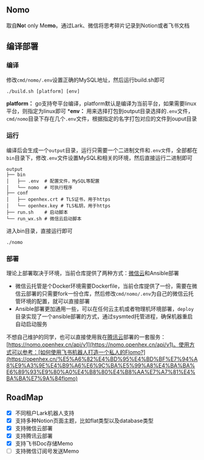 ## Nomo

取自**No**t only Me**mo**。通过Lark、微信将思考碎片记录到Notion或者飞书文档

## 编译部署
### 编译

修改`cmd/nomo/.env`设置正确的MySQL地址，然后运行build.sh即可
```
./build.sh [platform] [env]
```
**platform：** go支持夸平台编译，platform默认是编译为当前平台，如果需要linux平台，则指定为linux即可
***env：** 用来选择打包到output目录选择的`.env`文件，`cmd/nomo`目录下存在几个`.env`文件，根据指定的名字打包对应的文件到ouput目录

### 运行
编译后会生成一个`output`目录，运行只需要一个二进制文件和`.env文`件，全部都在`bin`目录下，修改`.env`文件设置MySQL和相关的环境，然后直接运行二进制即可
```
output
├── bin
│   ├── .env  # 配置文件，MySQL等配置
│   └── nomo  # 可执行程序
├── conf   
│   ├── openhex.crt # TLS证书，用于https
│   └── openhex.key # TLS私钥，用于https
├── run.sh    # 启动脚本
└── run_wx.sh # 微信云启动脚本
```
进入bin目录，直接运行即可
```
./nomo
```

### 部署
理论上部署取决于环境，当前仓库提供了两种方式：[微信云](https://cloud.weixin.qq.com/cloudrun)和Ansible部署
- 微信云托管是个Docker环境需要Dockerfile，当前仓库提供了一份，需要在微信云部署的只需要fork一份仓库，然后修改`cmd/nomo/.env`为自己的微信云托管环境的配置，就可以直接部署
- Ansible部署更加通用一些，可以在任何云主机或者物理机环境部署，`deploy`目录实现了一个ansible部署的方式，通过sysmted托管进程，确保机器重启自动启动服务

不想自己维护的同学，也可以直接使用我在[腾讯云](https://cloud.tencent.com/)部署的一套服务：[https://nomo.openhex.cn/api/v1](https://nomo.openhex.cn/api/v1)。使用方式可以参考：[如何使用飞书机器人打造一个私人的Flomo?](https://openhex.cn/%E5%A6%82%E4%BD%95%E4%BD%BF%E7%94%A8%E9%A3%9E%E4%B9%A6%E6%9C%BA%E5%99%A8%E4%BA%BA%E6%89%93%E9%80%A0%E4%B8%80%E4%B8%AA%E7%A7%81%E4%BA%BA%E7%9A%84flomo)

## RoadMap
- [x] 不同租户Lark机器人支持
- [x] 支持多种Notion页面主题，比如flat类型以及database类型
- [x] 支持微信云部署
- [x] 支持腾讯云部署
- [x] 支持飞书Doc存储Memo
- [ ] 支持微信订阅号发送Memo
